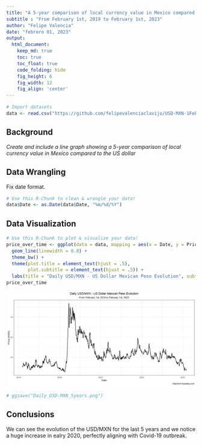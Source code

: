 ```yaml
---
title: "A 5-year comparison of local currency value in Mexico compared to the US dollar"
subtitle : "From February 1st, 2019 to February 1st, 2023"
author: "Felipe Valencia"
date: "febrero 01, 2023"
output:
  html_document:  
    keep_md: true
    toc: true
    toc_float: true
    code_folding: hide
    fig_height: 6
    fig_width: 12
    fig_align: 'center'
---
```







```r
# Import datasets
data <- read.csv("https://github.com/felipevalenciaclavijo/USD-MXN-1Feb2019to1Feb2023/blob/main/USD_MXN%20Historical%20Data.csv?raw=true")
```

## Background

_Create and include a line graph showing a 5-year comparison of local currency value in Mexico compared to the US dollar_

## Data Wrangling

Fix date format.


```r
# Use this R-Chunk to clean & wrangle your data!
data$Date <- as.Date(data$Date, "%m/%d/%Y")
```

## Data Visualization


```r
# Use this R-Chunk to plot & visualize your data!
price_over_time <- ggplot(data = data, mapping = aes(x = Date, y = Price)) +
  geom_line(linewidth = 0.8) +
  theme_bw() +
  theme(plot.title = element_text(hjust = .5),
        plot.subtitle = element_text(hjust = .5)) +
  labs(title = "Daily USD/MXN - US Dollar Mexican Peso Evolution", subtitle = "From February 1st, 2019 to February 1st, 2023", y = "Price (MXN)", caption = "Data from Investing.com")
price_over_time
```

![](USD-MXN-1Feb2019to1Feb2023_files/figure-html/plot_data-1.png)<!-- -->

```r
# ggsave("Daily_USD-MXN_5years.png")
```

## Conclusions

We can see the evolution of the USD/MXN for the last 5 years and we notice a huge increase in ealry 2020, perfectly aligning with Covid-19 outbreak.
